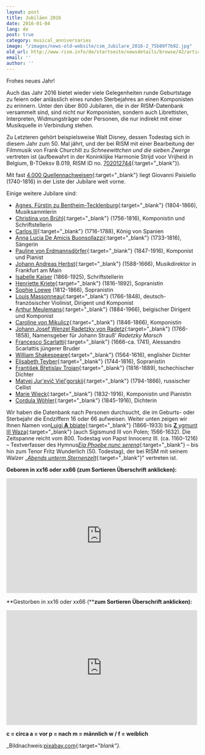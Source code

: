 ```yaml
---
layout: post
title: Jubiläen 2016
date: 2016-01-04
lang: de
post: true
category: musical_anniversaries
image: "/images/news-old-website/csm_Jubilare_2016-2_75b89f7b92.jpg"
old_url: http://www.rism.info/de/startseite/newsdetails/browse/42/article/64/musical-anniversaries-in-2016.html
email: ''
author: ''
---
```


Frohes neues Jahr!

Auch das Jahr 2016 bietet wieder viele Gelegenheiten runde Geburtstage zu feiern oder anlässlich eines runden Sterbejahres an einen Komponisten zu erinnern. Unter den über 800 Jubilaren, die in der RISM-Datenbank versammelt sind, sind nicht nur Komponisten, sondern auch Librettisten, Interpreten, Widmungsträger oder Personen, die nur indirekt mit einer Musikquelle in Verbindung stehen.


Zu Letzteren gehört beispielsweise Walt Disney, dessen Todestag sich in diesem Jahr zum 50. Mal jährt, und der bei RISM mit einer Bearbeitung der Filmmusik von Frank Churchill zu _Schneewittchen und die sieben Zwerge_ vertreten ist (aufbewahrt in der Koninklijke Harmonie Strijd voor Vrijheid in Belgium, B-TOeksv B.019, RISM ID no. [702012744](https://opac.rism.info/search?id=702012744){:target="_blank"}).


Mit fast [4.000 Quellennachweisen](https://opac.rism.info/search?View=rism&author=Giovanni+Paisiello){:target="_blank"} liegt Giovanni Paisiello (1740-1816) in der Liste der Jubilare weit vorne.


Einige weitere Jubilare sind:

- [Agnes, Fürstin zu Bentheim-Tecklenburg](https://opac.rism.info/metaopac/search?View=rism&q=189529342){:target="_blank"} (1804-1866), Musiksammlerin
- [Christina von Brühl](https://opac.rism.info/metaopac/search?View=rism&q=116750715){:target="_blank"} (1756-1816), Komponistin und Schriftstellerin
- [Carlos III](https://opac.rism.info/metaopac/search?View=rism&q=118925059){:target="_blank"} (1716-1788), König von Spanien
- [Anna Lucia De Amicis Buonsollazzi](https://opac.rism.info/metaopac/search?View=rism&q=Buonsollazzi){:target="_blank"} (1733-1816), Sängerin
- [Pauline von Erdmannsdörfer](https://opac.rism.info/metaopac/search?View=rism&q=116531460){:target="_blank"} (1847-1916), Komponist und Pianist
- [Johann Andreas Herbst](https://opac.rism.info/search?View=rism&author=123936993){:target="_blank"} (1588-1666), Musikdirektor in Frankfurt am Main
- [Isabelle Kaiser](https://opac.rism.info/metaopac/search?View=rism&q=116026650 "external-link-new-window") (1866-1925), Schriftstellerin
- [Henriette Kriete](https://opac.rism.info/metaopac/search?View=rism&q=116545992){:target="_blank"} (1816-1892), Sopranistin
- [Sophie Loewe](https://opac.rism.info/metaopac/search?View=rism&q=117037621 "external-link-new-window") (1812-1866), Sopranistin
- [Louis Massonneau](https://opac.rism.info/search?View=rism&author=116836415){:target="_blank"} (1766-1848), deutsch-französischer Violinist, Dirigent und Komponist
- [Arthur Meulemans](https://opac.rism.info/search?View=rism&author=120905477){:target="_blank"} (1884-1966), belgischer Dirigent und Komponist
- [Caroline von Mikulicz](https://opac.rism.info/metaopac/search?View=rism&q=Caroline+von+Mikulicz){:target="_blank"} (1846-1866), Komponistin
- [Johann Josef Wenzel Radetzky von Radetz](https://opac.rism.info/metaopac/search?View=rism&q=Radetzky){:target="_blank"} (1766-1858), Namensgeber für Johann Strauß' _Radetzky Marsch_
- [Francesco Scarlatti](https://opac.rism.info/search?View=rism&author=131748688){:target="_blank"} (1666-ca. 1741), Alessandro Scarlattis jüngerer Bruder
- [William Shakespeare](https://opac.rism.info/metaopac/search?View=rism&q=William+Shakespeare){:target="_blank"} (1564-1616), englisher Dichter
- [Elisabeth Teyber](https://opac.rism.info/metaopac/search?View=rism&q=131976281){:target="_blank"} (1744-1816), Sopranistin
- [František Břetislav Trojan](https://opac.rism.info/metaopac/search?View=rism&q=Franti%C5%A1ek+B%C5%99etislav+Trojan){:target="_blank"} (1816-1889), tschechischer Dichter
- [Matvej Jur'evič Viel'gorskij](https://opac.rism.info/metaopac/search?View=rism&q=118982044){:target="_blank"} (1794-1866), russischer Cellist
- [Marie Wieck](https://opac.rism.info/metaopac/search?View=rism&q=117346748){:target="_blank"} (1832-1916), Komponistin und Pianistin
- [Cordula Wöhler](https://opac.rism.info/metaopac/search?View=rism&q=136125425){:target="_blank"} (1845-1916), Dichterin

Wir haben die Datenbank nach Personen durchsucht, die im Geburts- oder Sterbejahr die Endziffern 16 oder 66 aufweisen. Weiter unten zeigen wir Ihnen Namen von[Luigi **A** bbiate](https://opac.rism.info/search?View=rism&author=Luigi+Abbiate){:target="_blank"} (1866-1933) bis [**Z** ygmunt III Waza](https://opac.rism.info/search?id=452507522){:target="_blank"} (auch Sigismund III von Polen; 1566-1632). Die Zeitspanne reicht vom 800. Todestag von Papst Innocenz III. (ca. 1160-1216) – Textverfasser des Hymnus[_Eia Phoebe nunc serena_](https://opac.rism.info/search?id=454000421){:target="_blank"} – bis hin zum Tenor Fritz Wunderlich (50. Todestag), der bei RISM mit seinem Walzer „[_Abends unterm Sternenzelt_](https://opac.rism.info/search?id=457000441){:target="_blank"}“ vertreten ist.


**Geboren in xx16 oder xx66 (zum Sortieren Überschrift anklicken):**

<iframe width="500" height="300" scrolling="yes" frameborder="no" src="https://www.google.com/fusiontables/embedviz?viz=GVIZ&amp;t=TABLE&amp;q=select+col0%2C+col1%2C+col2+from+19kiz0pEuED6QYnobzo35iN9X-kjDLEX29Nxbb77Q&amp;containerId=googft-gviz-canvas"></iframe>

**Gestorben in xx16 oder xx66 (****zum Sortieren Überschrift anklicken):**

<iframe width="500" height="300" scrolling="yes" frameborder="no" src="https://www.google.com/fusiontables/embedviz?viz=GVIZ&amp;t=TABLE&amp;q=select+col0%2C+col1%2C+col2+from+1dNgB2HKvkXLD9gNIylBWA7aZWHly1ETbUyjPVMZ-&amp;containerId=googft-gviz-canvas"></iframe>

**c = circa
a = vor
p = nach
m = männlich
w / f = weiblich**

_Bildnachweis:[pixabay.com](https://pixabay.com/de/jahreswechsel-2016-jahreswende-936219/){:target="_blank"}._
